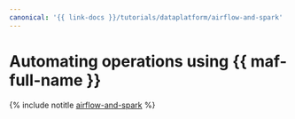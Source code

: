 ```yaml
---
canonical: '{{ link-docs }}/tutorials/dataplatform/airflow-and-spark'
---
```


# Automating operations using {{ maf-full-name }}

{% include notitle [airflow-and-spark](../../_tutorials/dataplatform/spark/airflow-and-spark.md) %}
